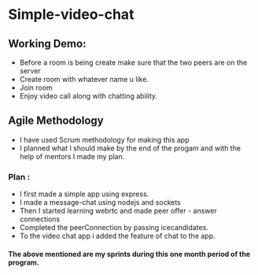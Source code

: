 # Simple-video-chat
## Working Demo:
 - Before a room is being create make sure that the two peers are on the server
 - Create room with whatever name u like.
 - Join room
 - Enjoy video call along with chatting ability.
 ## Agile Methodology
 - I have used Scrum methodology for making this app
 - I planned what I should make by the end of the progam and with the help of mentors I made my plan.
 ### Plan :
 - I first made a simple app using express.
 - I made a message-chat using nodejs and sockets
 - Then I started learning webrtc and made peer offer - answer  connections
 - Completed the peerConnection by passing icecandidates.
 - To the video chat app i added the feature of chat to the app.
 #### The above mentioned are my sprints during this one month period of the program.
